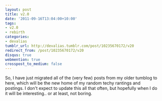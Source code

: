 ```yaml
---
layout: post
title: v2.0
date: '2011-09-16T13:04:00+10:00'
tags:
- v2.0
- rebirth
categories:
- devalias
tumblr_url: http://devalias.tumblr.com/post/10235670172/v20
redirect_from: /post/10235670172/v20
disqus: true
webmention: true
crosspost_to_medium: false
---
```

So, I have just migrated all of the (very few) posts from my older tumblog to here, which will be the new home of my random techy rantings and postings. I don't expect to update this all that often, but hopefully when I do it will be interesting.. or at least, not boring.
